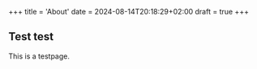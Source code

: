 +++
title = 'About'
date = 2024-08-14T20:18:29+02:00
draft = true
+++
## Test test

This is a testpage.
